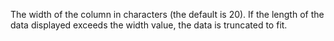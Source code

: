 The width of the column in characters (the default is 20). If the length of the data displayed exceeds the width value,
the data is truncated to fit.
